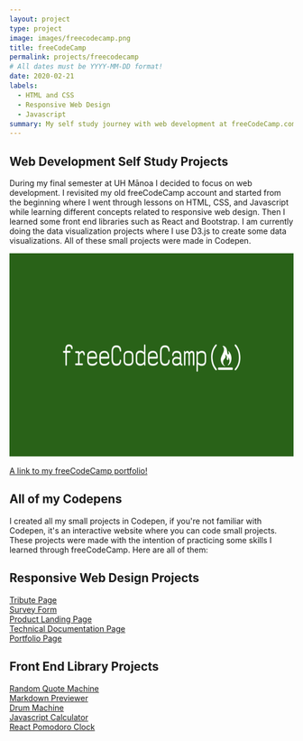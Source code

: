 ```yaml
---
layout: project
type: project
image: images/freecodecamp.png
title: freeCodeCamp
permalink: projects/freecodecamp
# All dates must be YYYY-MM-DD format!
date: 2020-02-21
labels:
  - HTML and CSS
  - Responsive Web Design
  - Javascript
summary: My self study journey with web development at freeCodeCamp.com during my final semester at UH Manoa. In it I completed various small web development projects.
---
```


## Web Development Self Study Projects
During my final semester at UH Mānoa I decided to focus on web development. I revisited my old freeCodeCamp account and  started from the beginning where I went through lessons on HTML, CSS, and Javascript while learning different concepts related to responsive web design. Then I learned some front end libraries such as React and Bootstrap. I am currently doing the data visualization projects where I use D3.js to create some data visualizations. All of these small projects were made in Codepen.

<img src="../images/freecodecamp.png" height="360px" width="615px">


<a href="https://www.freecodecamp.org/willardperalta" target="_blank">A link to my freeCodeCamp portfolio!</a>

## All of my Codepens
I created all my small projects in Codepen, if you're not familiar with Codepen, it's an interactive website where you can code small projects. These projects were made with the intention of practicing some skills I learned through freeCodeCamp. Here are all of them:
## Responsive Web Design Projects
<a href="https://codepen.io/Willard_Peralta/pen/YzXZwQZ" target="_blank">Tribute Page</a><br />
<a href="hhttps://codepen.io/Willard_Peralta/pen/wvaeWzw" target="_blank">Survey Form</a><br />
<a href="https://codepen.io/Willard_Peralta/pen/jOPwMEL" target="_blank">Product Landing Page</a><br />
<a href="https://codepen.io/Willard_Peralta/pen/bGdRYzp" target="_blank">Technical Documentation Page</a><br />
<a href="https://codepen.io/Willard_Peralta/pen/gOpRoyR" target="_blank">Portfolio Page</a><br />

## Front End Library Projects
<a href="https://codepen.io/Willard_Peralta/pen/WNQjvER" target="_blank">Random Quote Machine</a><br />
<a href="https://codepen.io/Willard_Peralta/pen/ZEbKrqx" target="_blank">Markdown Previewer</a><br />
<a href="https://codepen.io/Willard_Peralta/pen/MWamVzR" target="_blank">Drum Machine</a><br />
<a href="https://codepen.io/Willard_Peralta/pen/xxwrmzR" target="_blank">Javascript Calculator</a><br />
<a href="https://codepen.io/Willard_Peralta/pen/ZEbjpwO" target="_blank">React Pomodoro Clock</a><br />
